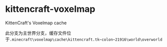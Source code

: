 # kittencraft-voxelmap
KittenCraft's Voxelmap cache

此分支为主世界分支，缓存文件位于`.minecraft\voxelmap\cache\kittencraft.tk~colon~21916\world\overworld`
